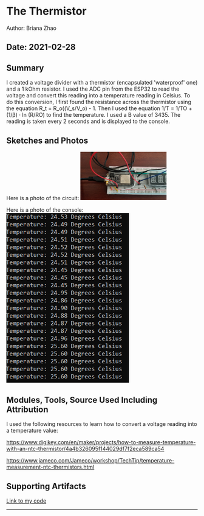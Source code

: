 #  The Thermistor

Author: Briana Zhao

Date: 2021-02-28
-----

## Summary

I created a voltage divider with a thermistor (encapsulated 'waterproof' one) and a 1 kOhm resistor. I used the ADC pin from the ESP32 to read the voltage and convert this reading into a temperature reading in Celsius. To do this conversion, I first found the resistance across the thermistor using the equation R_t = R_o((V_s/V_o) - 1. Then I used the equation 1/T = 1/TO + (1/β) ⋅ ln (R/RO) to find the temperature. I used a B value of 3435. The reading is taken every 2 seconds and is displayed to the console. 


## Sketches and Photos

Here is a photo of the circuit:
<img src = "/skills/cluster-2/13/images/thermistorCircuit.jpg" width = "45%">

Here is a photo of the console:
<img src = "/skills/cluster-2/13/images/thermistor.png">


## Modules, Tools, Source Used Including Attribution

I used the following resources to learn how to convert a voltage reading into a temperature value:

https://www.digikey.com/en/maker/projects/how-to-measure-temperature-with-an-ntc-thermistor/4a4b326095f144029df7f2eca589ca54

https://www.jameco.com/Jameco/workshop/TechTip/temperature-measurement-ntc-thermistors.html


## Supporting Artifacts

[Link to my code](https://github.com/BU-EC444/Zhao-Briana/blob/master/skills/cluster-2/13/code/thermistor.c)


-----
